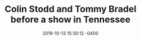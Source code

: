 ---
layout: image-gallery
title: Colin Stodd and Tommy Bradel before a show in Tennessee
date: 2019-10-13 15:30:12 -0400
categories: image-gallery
image_path: images/image-gallery/colin_tommy_tennessee.jpg
description: Colin Stodd and Tommy Bradel before a Damn Right! show in Tennessee
---